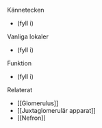 Kännetecken
- (fyll i)

Vanliga lokaler
- (fyll i)

Funktion
- (fyll i)

Relaterat
- [[Glomerulus]]
- [[Juxtaglomerulär apparat]]
- [[Nefron]]

